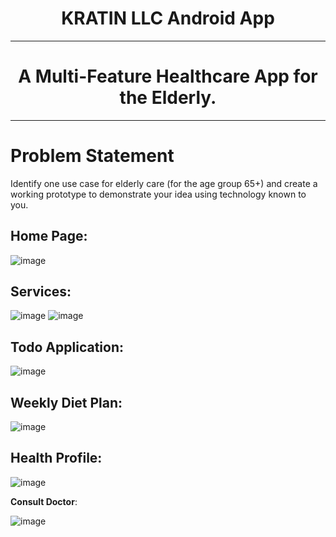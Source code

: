 <h1 align="center"> KRATIN LLC Android App</h1>
<hr>

<p>
  <h1 align="center">A Multi-Feature Healthcare App for the Elderly.</h1>
</p>
<hr>
<h1> Problem Statement</h1>
<p>Identify one use case for elderly care (for the age group
65+) and create a working prototype to demonstrate
your idea using technology known to you.</p>


<h2>Home Page:</h2>

![image](https://github.com/Aditya-dnvks/kratin-app-assignment/assets/115411253/03230894-20ca-4b0f-8c01-af9e55c70349)



<h2>Services:</h2>

![image](https://github.com/Aditya-dnvks/kratin-app-assignment/assets/115411253/993b69c3-44f9-4971-a39a-841a5ff7f00c)
![image](https://github.com/Aditya-dnvks/kratin-app-assignment/assets/115411253/43a37313-faf6-4881-98d8-7b0deba19f70)



<h2>Todo Application:</h2>

![image](https://github.com/Aditya-dnvks/kratin-app-assignment/assets/115411253/fe6d74a3-330c-469a-8d2e-52ee6d28b0d8)



<h2>Weekly Diet Plan:</h2>

![image](https://github.com/Aditya-dnvks/kratin-app-assignment/assets/115411253/586ead10-9382-462d-8bbb-0cfd573bfcda)



<h2>Health Profile:</h2>

![image](https://github.com/Aditya-dnvks/kratin-app-assignment/assets/115411253/398749d5-a7d9-445b-92c1-a15af1126cf5)



**Consult Doctor**:

![image](https://github.com/Aditya-dnvks/kratin-app-assignment/assets/115411253/95981e83-d4e6-4d8c-a458-b2b353154ee4)


